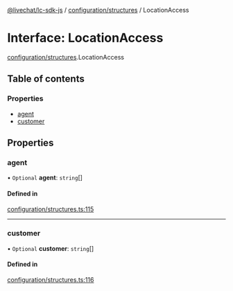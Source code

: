 [@livechat/lc-sdk-js](../README.md) / [configuration/structures](../modules/configuration_structures.md) / LocationAccess

# Interface: LocationAccess

[configuration/structures](../modules/configuration_structures.md).LocationAccess

## Table of contents

### Properties

- [agent](configuration_structures.LocationAccess.md#agent)
- [customer](configuration_structures.LocationAccess.md#customer)

## Properties

### agent

• `Optional` **agent**: `string`[]

#### Defined in

[configuration/structures.ts:115](https://github.com/livechat/lc-sdk-js/blob/11cc290/src/configuration/structures.ts#L115)

___

### customer

• `Optional` **customer**: `string`[]

#### Defined in

[configuration/structures.ts:116](https://github.com/livechat/lc-sdk-js/blob/11cc290/src/configuration/structures.ts#L116)
